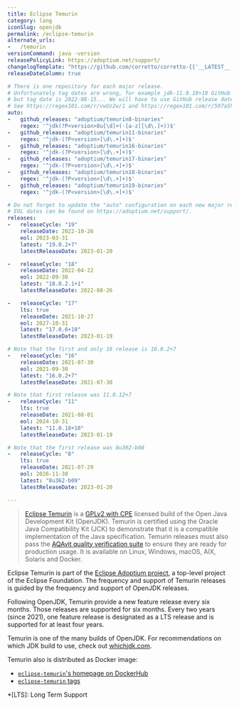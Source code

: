 ```yaml
---
title: Eclipse Temurin
category: lang
iconSlug: openjdk
permalink: /eclipse-temurin
alternate_urls:
-   /temurin
versionCommand: java -version
releasePolicyLink: https://adoptium.net/support/
changelogTemplate: "https://github.com/corretto/corretto-{{'__LATEST__'|split:'.'|first}}/blob/release-__LATEST__/CHANGELOG.md"
releaseDateColumn: true

# There is one repository for each major release.
# Unfortunately tag dates are wrong, for example jdk-11.0.18+10 GitHub release date is 2023-01-19
# but tag date is 2022-08-15... We will have to use GitHub release dates instead of tags dates.
# See https://regex101.com/r/vwUz2w/1 and https://regex101.com/r/507aSh/1.
auto:
-   github_releases: "adoptium/temurin8-binaries"
    regex: '^jdk(?P<version>8u[\d]+(-[a-z][\d\.]+))$'
-   github_releases: "adoptium/temurin11-binaries"
    regex: '^jdk-(?P<version>[\d\.+]+)$'
-   github_releases: "adoptium/temurin16-binaries"
    regex: '^jdk-(?P<version>[\d\.+]+)$'
-   github_releases: "adoptium/temurin17-binaries"
    regex: '^jdk-(?P<version>[\d\.+]+)$'
-   github_releases: "adoptium/temurin18-binaries"
    regex: '^jdk-(?P<version>[\d\.+]+)$'
-   github_releases: "adoptium/temurin19-binaries"
    regex: '^jdk-(?P<version>[\d\.+]+)$'

# Do not forget to update the "auto" configuration on each new major release.
# EOL dates can be found on https://adoptium.net/support/.
releases:
-   releaseCycle: "19"
    releaseDate: 2022-10-26
    eol: 2023-03-31
    latest: "19.0.2+7"
    latestReleaseDate: 2023-01-20

-   releaseCycle: "18"
    releaseDate: 2022-04-22
    eol: 2022-09-30
    latest: "18.0.2.1+1"
    latestReleaseDate: 2022-08-26

-   releaseCycle: "17"
    lts: true
    releaseDate: 2021-10-27
    eol: 2027-10-31
    latest: "17.0.6+10"
    latestReleaseDate: 2023-01-19

# Note that the first and only 16 release is 16.0.2+7
-   releaseCycle: "16"
    releaseDate: 2021-07-30
    eol: 2021-09-30
    latest: "16.0.2+7"
    latestReleaseDate: 2021-07-30

# Note that first release was 11.0.12+7
-   releaseCycle: "11"
    lts: true
    releaseDate: 2021-08-01
    eol: 2024-10-31
    latest: "11.0.18+10"
    latestReleaseDate: 2023-01-19

# Note that the first release was 8u302-b08
-   releaseCycle: "8"
    lts: true
    releaseDate: 2021-07-29
    eol: 2026-11-30
    latest: "8u362-b09"
    latestReleaseDate: 2023-01-20

---
```


> [Eclipse Temurin](https://adoptium.net/temurin/) is a [GPLv2 with CPE](https://openjdk.java.net/legal/gplv2+ce.html)
> licensed build of the Open Java Development Kit (OpenJDK). Temurin is certified using the Oracle
> Java Compatibility Kit (JCK) to demonstrate that it is a compatible implementation of the Java
> specification. Temurin releases must also pass the [AQAvit quality verification suite](https://adoptium.net/aqavit/)
> to ensure they are ready for production usage. It is available on Linux, Windows, macOS, AIX,
> Solaris and Docker.

Eclipse Temurin is part of the [Eclipse Adoptium project](https://adoptium.net/about/), a top-level
project of the Eclipse Foundation. The frequency and support of Temurin releases is guided by the
frequency and support of OpenJDK releases.

Following OpenJDK, Temurin provide a new feature release every six months. Those releases are
supported for six months. Every two years (since 2021), one feature release is designated as a
LTS release and is supported for at least four years.

Temurin is one of the many builds of OpenJDK. For recommendations on which JDK build to use, check
out [whichjdk.com](https://whichjdk.com/#adoptium-eclipse-temurin).

Temurin also is distributed as Docker image:

- [`eclipse-temurin`'s homepage on DockerHub](https://hub.docker.com/_/eclipse-temurin)
- [`eclipse-temurin` tags](https://hub.docker.com/_/eclipse-temurin/tags)
    
*[LTS]: Long Term Support
